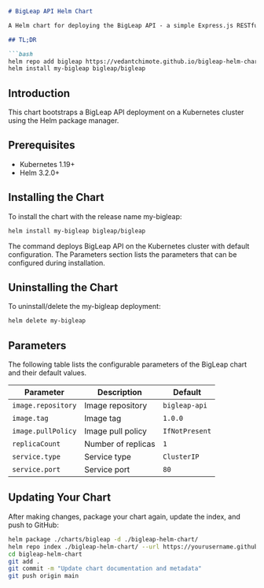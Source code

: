 ```markdown
# BigLeap API Helm Chart

A Helm chart for deploying the BigLeap API - a simple Express.js RESTful API for user management.

## TL;DR

```bash
helm repo add bigleap https://vedantchimote.github.io/bigleap-helm-chart
helm install my-bigleap bigleap/bigleap
```

## Introduction

This chart bootstraps a BigLeap API deployment on a Kubernetes cluster using the Helm package manager.

## Prerequisites

- Kubernetes 1.19+
- Helm 3.2.0+

## Installing the Chart

To install the chart with the release name my-bigleap:

```bash
helm install my-bigleap bigleap/bigleap
```

The command deploys BigLeap API on the Kubernetes cluster with default configuration. The Parameters section lists the parameters that can be configured during installation.

## Uninstalling the Chart

To uninstall/delete the my-bigleap deployment:

```bash
helm delete my-bigleap
```

## Parameters

The following table lists the configurable parameters of the BigLeap chart and their default values.

| Parameter           | Description        | Default        |
|--------------------|--------------------|----------------|
| `image.repository` | Image repository   | `bigleap-api`  |
| `image.tag`        | Image tag          | `1.0.0`        |
| `image.pullPolicy` | Image pull policy  | `IfNotPresent` |
| `replicaCount`     | Number of replicas | `1`            |
| `service.type`     | Service type       | `ClusterIP`    |
| `service.port`     | Service port       | `80`           |

## Updating Your Chart

After making changes, package your chart again, update the index, and push to GitHub:

```bash
helm package ./charts/bigleap -d ./bigleap-helm-chart/
helm repo index ./bigleap-helm-chart/ --url https://yourusername.github.io/bigleap-helm-chart
cd bigleap-helm-chart
git add .
git commit -m "Update chart documentation and metadata"
git push origin main
```